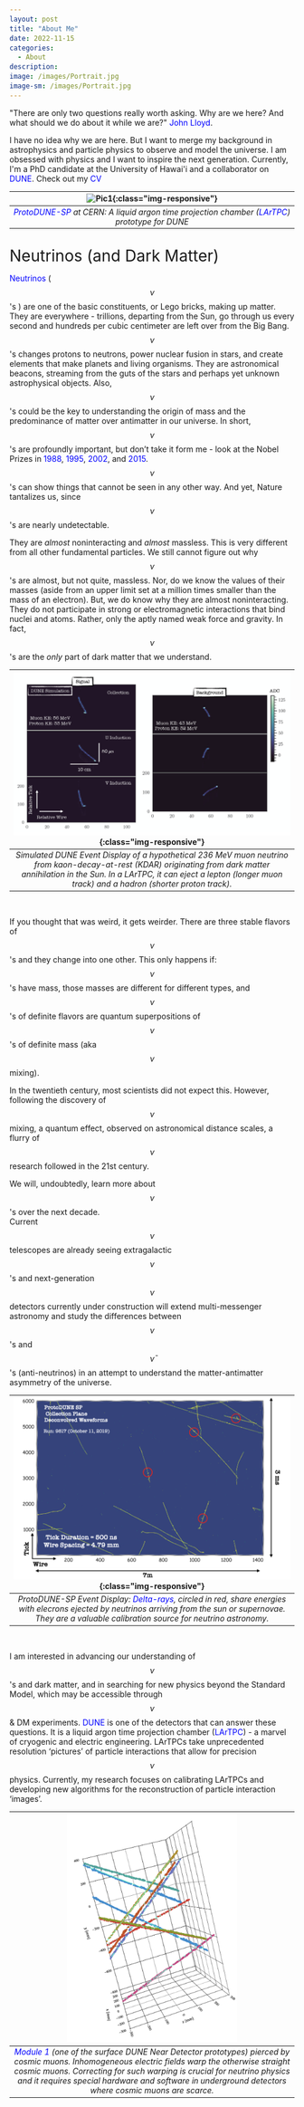 ```yaml
---
layout: post
title: "About Me"
date: 2022-11-15
categories:
  - About
description:
image: /images/Portrait.jpg
image-sm: /images/Portrait.jpg
---
```


"There are only two questions really worth asking. Why are we here? And what should we do about it while we are?" <a href="https://www.ted.com/talks/john_lloyd_inventories_the_invisible" style="color: blue; text-decoration: none;">John Lloyd</a>.

I have no idea why we are here. But I want to merge my background in astrophysics and particle physics to observe and model the universe. I am obsessed with physics and I want to inspire the next generation. Currently, I'm a PhD candidate at the University of Hawai'i and a collaborator on <a href="https://lbnf-dune.fnal.gov/how-it-works/introduction/" style="color: blue; text-decoration: none;">DUNE</a>. Check out my <a href ="/assets/CV.pdf" style="color: blue; text-decoration: none;">CV</a>

| ![Pic1](/images/2018_June_ProtoDUNE.JPG){:class="img-responsive"} | 
|:--:| 
| *<a href="https://www.symmetrymagazine.org/article/protodune-in-pictures" style="color: blue; text-decoration: none;">ProtoDUNE-SP</a> at CERN: A liquid argon time projection chamber (<a href="https://en.wikipedia.org/wiki/Time_projection_chamber#The_Liquid_Argon_Time_Projection_Chamber_(LArTPC)" style="color: blue; text-decoration: none;">LArTPC</a>) prototype for DUNE* |

<br/>
<span style="font-size:2em;">Neutrinos (and Dark Matter)</span>
<br/>

<a href="https://neutrinos.fnal.gov/" style="color: blue; text-decoration: none;">Neutrinos</a> ( $$\nu$$'s ) are one of the basic constituents, or Lego bricks, making up matter.
They are everywhere - trillions, departing from the Sun, go through us every second and hundreds per cubic centimeter are left over from the Big Bang. $$\nu$$'s changes protons to neutrons, power nuclear fusion in stars, and create elements that make planets and living organisms. They are astronomical beacons, streaming from the guts of the stars and perhaps yet unknown astrophysical objects. Also, $$\nu$$'s could be the key to understanding the origin of mass and the predominance of matter over antimatter in our universe.
In short, $$\nu$$'s are profoundly important, but don’t take it form me - look at the Nobel Prizes in <a href="https://www.nobelprize.org/prizes/physics/1988/summary/" style="color: blue; text-decoration: none;">1988</a>, <a href="https://www.nobelprize.org/prizes/physics/1995/summary/" style="color: blue; text-decoration: none;">1995</a>, <a href="https://www.nobelprize.org/prizes/physics/2002/summary/" style="color: blue; text-decoration: none;">2002</a>, and <a href="https://www.nobelprize.org/prizes/physics/2015/summary/" style="color: blue; text-decoration: none;">2015</a>. $$\nu$$'s can show things that cannot be seen in any other way. And yet, Nature tantalizes us, since $$\nu$$'s are nearly undetectable.

They are *almost* noninteracting and *almost* massless.
This is very different from all other fundamental particles. 
We still cannot figure out why $$\nu$$'s are almost, but not quite, massless. 
Nor, do we know the values of their masses (aside from an upper limit set at a million times smaller than the mass of an electron). 
But, we do know why they are almost noninteracting. 
They do not participate in strong or electromagnetic interactions that bind nuclei and atoms. 
Rather, only the aptly named weak force and gravity. In fact, $$\nu$$'s are the *only* part of dark matter that we understand. 

| ![Pic2](/images/KDAR_Neutrino.png){:class="img-responsive"} | 
|:--:| 
| *Simulated DUNE Event Display of a hypothetical 236 MeV muon neutrino from kaon-decay-at-rest (KDAR) originating from dark matter annihilation in the Sun. In a LArTPC, it can eject a lepton (longer muon track) and a hadron (shorter proton track).* |

<br/>

If you thought that was weird, it gets weirder. 
There are three stable flavors of $$\nu$$'s and they change into one other. 
This only happens if: $$\nu$$'s have mass, those masses are different for different types, and  $$\nu$$'s of definite flavors are quantum superpositions of $$\nu$$'s of definite mass (aka $$\nu$$ mixing). 

In the twentieth century, most scientists did not expect this. 
However, following the discovery of $$\nu$$ mixing, a quantum effect, observed on astronomical distance scales, a flurry of $$\nu$$ research followed in the 21st century. 

We will, undoubtedly, learn more about $$\nu$$'s over the next decade.  
Current $$\nu$$ telescopes are already seeing extragalactic $$\nu$$'s and next-generation $$\nu$$ detectors currently under construction will extend multi-messenger astronomy and study the differences between $$\nu$$'s and $$\bar \nu$$'s (anti-neutrinos) in an attempt to understand the matter-antimatter asymmetry of the universe.

| ![Pic3](/images/DeltaRayExample.png){:class="img-responsive"} | 
|:--:| 
| *ProtoDUNE-SP Event Display: <a href="https://en.wikipedia.org/wiki/Delta_ray" style="color: blue; text-decoration: none;">Delta-rays</a>, circled in red, share energies with elecrons ejected by neutrinos arriving from the sun or supernovae. They are a valuable calibration source for neutrino astronomy.* |

<br/>

I am interested in advancing our understanding of $$\nu$$'s and dark matter, and in searching for new physics beyond the Standard Model, which may be accessible through $$\nu$$ & DM experiments. <a href="https://lbnf-dune.fnal.gov/how-it-works/introduction/" style="color: blue; text-decoration: none;">DUNE</a> is one of the detectors that can answer these questions. It is a liquid argon time projection chamber (<a href="https://en.wikipedia.org/wiki/Time_projection_chamber#The_Liquid_Argon_Time_Projection_Chamber_(LArTPC)" style="color: blue; text-decoration: none;">LArTPC</a>) - a marvel of cryogenic and electric engineering. LArTPCs take unprecedented resolution ‘pictures’ of particle interactions that allow for precision $$\nu$$ physics. Currently, my research focuses on calibrating LArTPCs and developing new algorithms for the reconstruction of particle interaction ‘images’.

| <img src="/images/Module1_Example.png" alt="drawing" width="300"/> | 
|:--:| 
| *<a href="https://news.fnal.gov/2021/06/dune-prototype-detector-argoncube-crosses-the-globe/" style="color: blue; text-decoration: none;">Module 1</a> (one of the surface DUNE Near Detector prototypes) pierced by cosmic muons. Inhomogeneous electric fields warp the otherwise straight cosmic muons. Correcting for such warping is crucial for neutrino physics and it requires special hardware and software in underground detectors where cosmic muons are scarce.* |

<br/>
